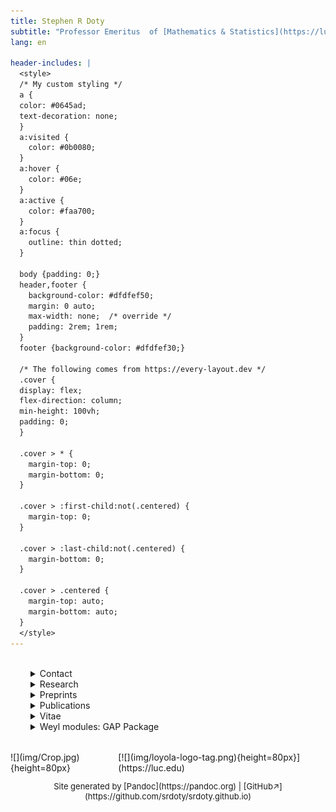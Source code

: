 ```yaml
---
title: Stephen R Doty
subtitle: "Professor Emeritus  of [Mathematics & Statistics](https://luc.edu/math), [Computer Science](https://luc.edu/cs)"
lang: en

header-includes: |
  <style>
  /* My custom styling */
  a {
  color: #0645ad;
  text-decoration: none;
  }
  a:visited {
    color: #0b0080;
  }
  a:hover {
    color: #06e;
  }
  a:active {
    color: #faa700;
  }
  a:focus {
    outline: thin dotted;
  }
  
  body {padding: 0;}
  header,footer {
    background-color: #dfdfef50;
    margin: 0 auto;
    max-width: none;  /* override */
    padding: 2rem; 1rem;
  }
  footer {background-color: #dfdfef30;}
  
  /* The following comes from https://every-layout.dev */
  .cover {
  display: flex;
  flex-direction: column;
  min-height: 100vh;
  padding: 0;
  }

  .cover > * {
    margin-top: 0;
    margin-bottom: 0;
  }

  .cover > :first-child:not(.centered) {
    margin-top: 0;
  }

  .cover > :last-child:not(.centered) {
    margin-bottom: 0;
  }

  .cover > .centered {
    margin-top: auto;
    margin-bottom: auto;
  }
  </style>
---
```


<div class="cover">

<div style="margin: 2rem; auto;">
<details>
<summary>Contact</summary>

- **Email:** doty AT math DOT luc DOT edu, sdoty AT luc DOT edu.

- **Mailing address:** (Anything important should be sent by email.)
  <address>
  Department of Mathematics and Statistics, Loyola University Chicago,
  Chicago, IL 60660 USA.
  </address>

</details>


<details>
<summary>Research</summary>
I'm interested in algebraic
[representation theory](https://en.wikipedia.org/wiki/Representation_theory),
including for instance representations of:

- algebraic groups
- finite-dimensional algebras
- groups of Lie type
- Lie algebras
- quantum groups.

Some specialized topics of interest include:

- Schur-Weyl duality
- Schur algebras
- Hecke algebras
- quasihereditary algebras
- cellular algebras
- diagram algebras
- quantized enveloping algebras.
</details>


<details>
<summary>Preprints</summary>

My preprints on the [arXiv](http://arxiv.org/a/doty_s_1).

</details>


<details>
<summary>Publications</summary>

- [HTML list](pubs/pubs.html)
- [ORCID](https://orcid.org/0000-0003-3927-3009) page
- [Google Scholar](https://scholar.google.com/citations?user=t-PZ_dEAAAAJ&hl=en)
  page
- [Math Reviews](https://mathscinet-ams-org.flagship.luc.edu/mathscinet/search/publications.html?pg1=INDI&s1=59395)
 listings

</details>

<details>
<summary>Vitae</summary>

- **Currently:** Professor Emeritus, Loyola University Chicago
- **1994-2020:** Professor, Loyola University Chicago
- **1987-1994:** Assistant and Associate Professor, Loyola University Chicago
- **1985-1987:** Kenna Assistant Professor, University of Note Dame
- **1982-1985:** Acting Assistant Professor, University of Washington
- **1982:** PhD, Mathematics, University of Notre Dame (Advisor: W J Wong)

</details>


<details>
<summary>Weyl modules: GAP Package</summary>

A [GAP](https://www.gap-system.org/) package supporting computations with Weyl modules and simple modules for a given simply-connected, semisimple, algebraic group in positive characteristic. The package computes submodule structure, simple characters, and decomposition numbers. The package also has some (limited) support for Schur algebras and symmetric groups.  Current version is **Version 1.1**.

- Version 1.1: [GAP-files](weyl/version_1.1/weylmod.zip), [User-manual](weyl/version_1.1/manual.pdf) (bug fix; manual didn't change)

- Version 1.0: [GAP-files](weyl/version_1.0/weylmod.zip), [User-manual](weyl/version_1.0/manual.pdf)

- Version 0.5: [GAP-files](weyl/version_0.5/weylmod.zip), [User-manual](weyl/version_0.5/manual.pdf)

To try the software, download the GAP-files (a zip archive) and unpack it somewhere. It should unpack into three files (weyl.g, weylmod.gd, and weylmod.gi).  From the same folder where you unpacked those files, initiate GAP by typing:

    $ gap weyl.g

in a command shell. This will load the package into GAP's memory, and you should now be able to test the commands. Alternatively, you can start a GAP session as usual and then load the package by typing the GAP command:

    gap> Read( "weyl.g" );

if you initiated the GAP session from the same folder containing the file "weyl.g".  If not, you will need to tell GAP what path to use or specify a pathname on the Read command (and perhaps edit the file "weyl.g" to contain correct pathnames as well).

Please report any problems.
</details>
</div>

<div>
<footer style="display: flex;">
<span>
![](img/Crop.jpg){height=80px}
</span>
<span style="flex: auto;"></span>
<span>
[![](img/loyola-logo-tag.png){height=80px}](https://luc.edu)
</span>
</footer>
<p style="text-align: center; font-size: small;">
Site generated by [Pandoc](https://pandoc.org) |
[GitHub&nearr;](https://github.com/srdoty/srdoty.github.io)
</p>
</div>

</div>